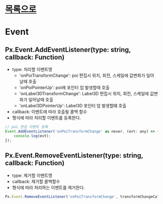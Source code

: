 [목록으로](../readme.md)
============
Event
=============
## Px.Event.AddEventListener(type: string, callback: Function)
- type: 처리할 이벤트명
  - 'onPoiTransformChange': poi 편집시 위치, 회전, 스케일에 값변화가 일어날때 호출
  - 'onPoiPointerUp': poi에 포인터 업 발생할때 호출
  - 'onLabel3DTransformChange': Label3D 편집시 위치, 회전, 스케일에 값변화가 일어날때 호출
  - 'onLabel3DPointerUp': Label3D 포인터 업 발생할떄 호출
- callback: 이벤트에 따라 호출될 콜백 함수
- 형식에 따라 처리할 이벤트를 등록한다.
```javascript
// poi 편집 이벤트 등록
Event.AddEventListener('onPoiTransformChange' as never, (evt: any) => {
    console.log(evt);
});
```

## Px.Event.RemoveEventListener(type: string, callback: Function)
- type: 제거할 이벤트명
- callback: 제거할 콜백함수
- 형식에 따라 처리하는 이벤트를 제거한다.
```javascript
Px.Event.RemoveEventListener('onPoiTransformChange', transformChangeCallback);
```
